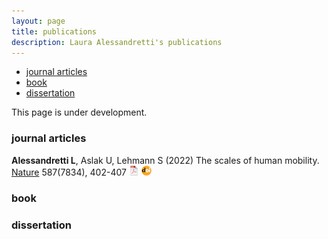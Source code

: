 ```yaml
---
layout: page
title: publications
description: Laura Alessandretti's publications
---
```


<div class="navbar">
    <div class="navbar-inner">
        <ul class="nav">
            <li><a href="#articles">journal articles</a></li>
            <li><a href="#book">book</a></li>
            <li><a href="#thesis">dissertation</a></li>
        </ul>
    </div>
</div>


This page is under development.



### <a name="articles"></a>journal articles

**Alessandretti L**, Aslak U, Lehmann S (2022)
The scales of human mobility.
[Nature](https://www.nature.com/) 587(7834), 402-407
[![pdf](icons16/pdf-icon.png)](https://www.nature.com/articles/s41586-020-2909-1.pdf?origin=ppub)
[![doi](icons16/doi-icon.png)](https://doi.org/10.1038/s41586-020-2909-1)
<!-- * 170 * -->
<!-- https://doi.org/10.1073/pnas.2212199119 -->

### <a name="book"></a>book
<!--
**Broman KW**, Sen &#346; (2009) A Guide to QTL Mapping with R/qtl.  Springer, New York
[![Online complements](icons16/html-icon.png)](https://rqtl.org/book)
[![Amazon](icons16/amazon-icon.png)](https://www.amazon.com/gp/product/0387921249?ie=UTF8&tag=7210-20)
[![Springer](icons16/springer-icon.png)](https://www.springer.com/us/book/9780387921242)
[![R/qtl](icons16/R-icon.png)](https://rqtl.org)
[![doi](icons16/doi-icon.png)](https://doi.org/10.1007/978-0-387-92125-9)
-->
### <a name="thesis"></a>dissertation
<!--
**Broman KW** (1997) Identifying quantitative trait loci in
experimental crosses.  PhD dissertation, Department of Statistics,
University of California, Berkeley
[![Abstract](icons16/pubmed-icon.png)](https://www.biostat.wisc.edu/~kbroman/publications/thesis_abstract.html)
[![pdf](icons16/pdf-icon.png)](https://www.biostat.wisc.edu/~kbroman/publications/thesis.pdf)
-->

